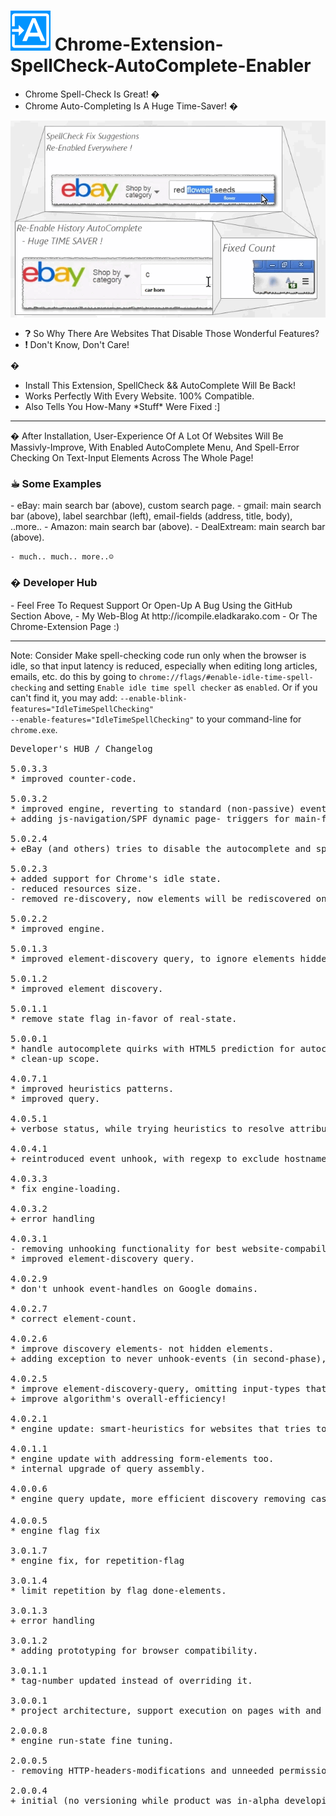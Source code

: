 <h1><img src="resources/icon.png" height="64" width="64"/> Chrome-Extension-SpellCheck-AutoComplete-Enabler</h1>

- Chrome Spell-Check Is Great! �︎
- Chrome Auto-Completing Is A Huge Time-Saver! �︎

<img src="resources/screenshot_1.png"/>

- ❓︎  So Why There Are Websites That Disable Those Wonderful Features?
- ❗︎  Don't Know, Don't Care!

�︎
- Install This Extension, SpellCheck && AutoComplete Will Be Back!
- Works Perfectly With Every Website. 100% Compatible.
- Also Tells You How-Many \*Stuff\* Were Fixed  :]

<hr/>

�︎
After Installation, User-Experience Of A Lot Of Websites Will Be Massivly-Improve,
With Enabled AutoComplete Menu, And Spell-Error Checking On Text-Input Elements Across The Whole Page!

<h3>☕︎ Some Examples</h3>
    - eBay:         main search bar (above), custom search page.
    - gmail:        main search bar (above), label searchbar (left), email-fields (address, title, body), ..more..
    - Amazon:       main search bar (above).
    - DealExtream:  main search bar (above).
    
    - much.. much.. more..☺
    
<h3>�︎ Developer Hub</h3>
    - Feel Free To Request Support Or Open-Up A Bug Using the GitHub Section Above,
    - My Web-Blog At http://icompile.eladkarako.com
    - Or The Chrome-Extension Page :)

<hr/>

Note:
Consider Make spell-checking code run only when the browser is idle,
so that input latency is reduced, especially when editing long articles, emails, etc.
do this by going to <code>chrome://flags/#enable-idle-time-spell-checking</code> 
and setting <code>Enable idle time spell checker</code> as <code>enabled</code>.
Or if you can't find it, you may add:
<code>--enable-blink-features="IdleTimeSpellChecking" --enable-features="IdleTimeSpellChecking"</code>
to your command-line for <code>chrome.exe</code>.


<pre>
Developer's HUB / Changelog

5.0.3.3
* improved counter-code.

5.0.3.2
* improved engine, reverting to standard (non-passive) event handler to be compatible with older Chrome versions.
+ adding js-navigation/SPF dynamic page- triggers for main-fix action.

5.0.2.4
+ eBay (and others) tries to disable the autocomplete and spellcheck, adding solutions that will - efficiently and tolerantly - WILL KEEP autocomplete and spellcheck ENABLED :]]

5.0.2.3
+ added support for Chrome's idle state.
- reduced resources size.
- removed re-discovery, now elements will be rediscovered only once per load/ready in page's life-cycle.

5.0.2.2
* improved engine.

5.0.1.3
* improved element-discovery query, to ignore elements hidden by adblocking clients (identified by 'hidden' in-line attribute).

5.0.1.2
* improved element discovery.

5.0.1.1
* remove state flag in-favor of real-state.

5.0.0.1
* handle autocomplete quirks with HTML5 prediction for autocomplete, to favor browser's default behavior.
* clean-up scope.

4.0.7.1
* improved heuristics patterns.
* improved query.

4.0.5.1
+ verbose status, while trying heuristics to resolve attributes repeatedly disabled (first clone than remove attributes than nothing) may stopped anytime both on success by query and on undiscovered success in-loop (really unlikely since query should catch it..) .

4.0.4.1
+ reintroduced event unhook, with regexp to exclude hostnames (for example ones with "*mail*" in-it).

4.0.3.3
* fix engine-loading.

4.0.3.2
+ error handling

4.0.3.1
- removing unhooking functionality for best website-compability.
* improved element-discovery query.

4.0.2.9
* don't unhook event-handles on Google domains.

4.0.2.7
* correct element-count.

4.0.2.6
* improve discovery elements- not hidden elements.
+ adding exception to never unhook-events (in second-phase), based on domain name (for example gmail), to preserve functionality.

4.0.2.5
* improve element-discovery-query, omitting input-types that has no-need for autocomplete/spellcheck (button/file/image/...).
+ improve algorithm's overall-efficiency!

4.0.2.1
* engine update: smart-heuristics for websites that tries to change autocomplete/spellcheck back (such as eBay's onchange in the main-search input element) - resolved by unhooking those events :] -- ha! ha!!

4.0.1.1
* engine update with addressing form-elements too.
* internal upgrade of query assembly.

4.0.0.6
* engine query update, more efficient discovery removing cases where the text-containers are already set ok'ly, and ignore readonly/disabled text containers <sub>(you may download <a target="_blank" href="https://chrome.google.com/webstore/detail/jcgjifkfonefkppobfgckphhmaafodoi/">"Enabler"</a> chrome-extension to enable those..)</sub>

4.0.0.5
* engine flag fix

3.0.1.7
* engine fix, for repetition-flag

3.0.1.4
* limit repetition by flag done-elements.

3.0.1.3
+ error handling

3.0.1.2
* adding prototyping for browser compatibility.

3.0.1.1
* tag-number updated instead of overriding it.

3.0.0.1
* project architecture, support execution on pages with and without JavaScript support, no code-duplication using the scope of the chrome-extension.

2.0.0.8
* engine run-state fine tuning.

2.0.0.5
- removing HTTP-headers-modifications and unneeded permissions.

2.0.0.4
+ initial (no versioning while product was in-alpha developing :| ).
</pre>

<!-- <a href="https://paypal.me/e1adkarak0"><img src="https://www.paypalobjects.com/webstatic/mktg/Logo/pp-logo-100px.png" alt="PayPal Donation"></a> -->